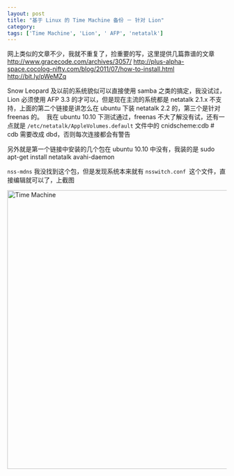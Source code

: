 ```yaml
---
layout: post
title: "基于 Linux 的 Time Machine 备份 － 针对 Lion"
category: 
tags: ['Time Machine', 'Lion', ' AFP', 'netatalk']
---
```


网上类似的文章不少，我就不重复了，捡重要的写，这里提供几篇靠谱的文章
	http://www.gracecode.com/archives/3057/
	http://plus-alpha-space.cocolog-nifty.com/blog/2011/07/how-to-install.html
	http://bit.ly/pWeMZq
	
Snow Leopard 及以前的系统貌似可以直接使用 samba 之类的搞定，我没试过，Lion 必须使用 AFP 3.3 的才可以，但是现在主流的系统都是 netatalk 2.1.x 不支持，上面的第二个链接是讲怎么在 ubuntu 下装 netatalk 2.2 的，第三个是针对 freenas 的。
 我在 ubuntu 10.10 下测试通过，freenas 不大了解没有试，还有一点就是 `/etc/netatalk/AppleVolumes.default` 文件中的
	cnidscheme:cdb # cdb 需要改成 dbd，否则每次连接都会有警告

另外就是第一个链接中安装的几个包在 ubuntu 10.10 中没有，我装的是
	sudo apt-get install netatalk avahi-daemon

`nss-mdns` 我没找到这个包，但是发现系统本来就有 `nsswitch.conf `这个文件，直接编辑就可以了，上截图

<img width="640" src="http://cl.ly/0i36420Z3e2Q2h3m0u3M/Screen%20Shot%202011-08-14%20at%205.56.54%20PM.png" alt="Time Machine">
